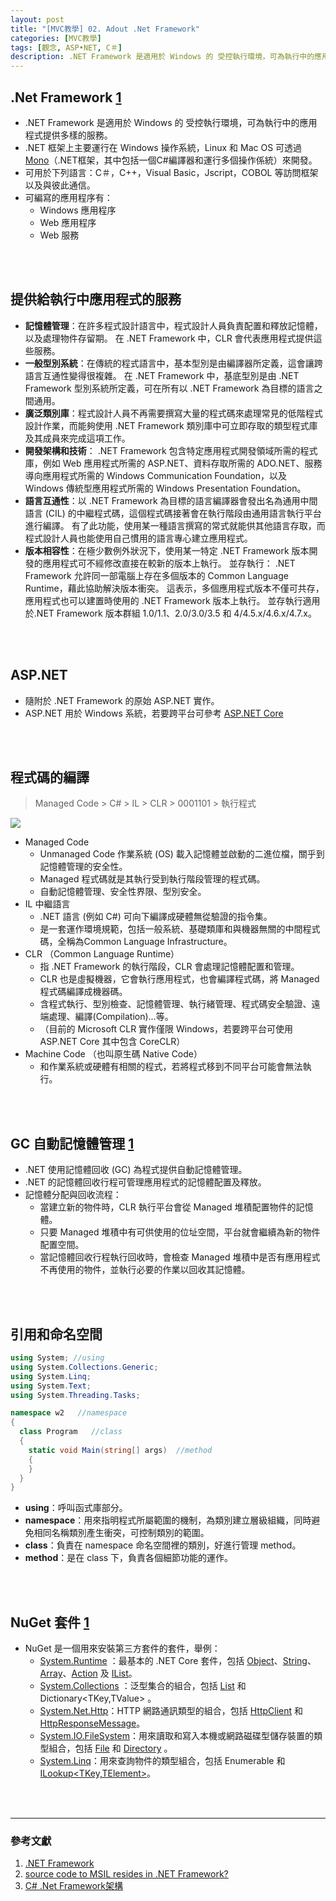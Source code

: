 ```yaml
---
layout: post
title: "[MVC教學] 02. Adout .Net Framework"
categories: [MVC教學]
tags: [觀念, ASP•NET, C＃]
description: .NET Framework 是適用於 Windows 的 受控執行環境，可為執行中的應用程式提供多樣的服務。...
---
```



## .Net Framework [1](http://tw.gitbook.net/csharp/csharp_environment_setup.html)
- .NET Framework 是適用於 Windows 的 受控執行環境，可為執行中的應用程式提供多樣的服務。
- .NET 框架上主要運行在 Windows 操作系統，Linux 和 Mac OS 可透過 [Mono](https://docs.microsoft.com/zh-tw/dotnet/standard/components)（.NET框架，其中包括一個C#編譯器和運行多個操作係統）來開發。
- 可用於下列語言：C＃，C++，Visual Basic，Jscript，COBOL 等訪問框架以及與彼此通信。
- 可編寫的應用程序有：
  - Windows 應用程序
  - Web 應用程序
  - Web 服務

<br/><br/>


## 提供給執行中應用程式的服務
- **記憶體管理**：在許多程式設計語言中，程式設計人員負責配置和釋放記憶體，以及處理物件存留期。 在 .NET Framework 中，CLR 會代表應用程式提供這些服務。
- **一般型別系統**：在傳統的程式語言中，基本型別是由編譯器所定義，這會讓跨語言互通性變得很複雜。 在 .NET Framework 中，基底型別是由 .NET Framework 型別系統所定義，可在所有以 .NET Framework 為目標的語言之間通用。
- **廣泛類別庫**：程式設計人員不再需要撰寫大量的程式碼來處理常見的低階程式設計作業，而能夠使用 .NET Framework 類別庫中可立即存取的類型程式庫及其成員來完成這項工作。
- **開發架構和技術**： .NET Framework 包含特定應用程式開發領域所需的程式庫，例如 Web 應用程式所需的 ASP.NET、資料存取所需的 ADO.NET、服務導向應用程式所需的 Windows Communication Foundation，以及 Windows 傳統型應用程式所需的 Windows Presentation Foundation。
- **語言互通性**：以 .NET Framework 為目標的語言編譯器會發出名為通用中間語言 (CIL) 的中繼程式碼，這個程式碼接著會在執行階段由通用語言執行平台進行編譯。 有了此功能，使用某一種語言撰寫的常式就能供其他語言存取，而程式設計人員也能使用自己慣用的語言專心建立應用程式。
- **版本相容性**：在極少數例外狀況下，使用某一特定 .NET Framework 版本開發的應用程式可不經修改直接在較新的版本上執行。
並存執行： .NET Framework 允許同一部電腦上存在多個版本的 Common Language Runtime，藉此協助解決版本衝突。 這表示，多個應用程式版本不僅可共存，應用程式也可以建置時使用的 .NET Framework 版本上執行。 並存執行適用於.NET Framework 版本群組 1.0/1.1、2.0/3.0/3.5 和 4/4.5.x/4.6.x/4.7.x。

<br/><br/>


## ASP.NET
- 隨附於 .NET Framework 的原始 ASP.NET 實作。
- ASP.NET 用於 Windows 系統，若要跨平台可參考 [ASP.NET Core](https://docs.microsoft.com/zh-tw/aspnet/#pivot=core)

<br/><br/>


## 程式碼的編譯
> Managed Code > C# > IL > CLR  > 0001101 > 執行程式

![](https://i.stack.imgur.com/HtUD9.png)

- Managed Code
  - Unmanaged Code 作業系統 (OS) 載入記憶體並啟動的二進位檔，關乎到記憶體管理的安全性。
  - Managed 程式碼就是其執行受到執行階段管理的程式碼。 
  - 自動記憶體管理、安全性界限、型別安全。
- IL 中繼語言
  - .NET 語言 (例如 C#) 可向下編譯成硬體無從驗證的指令集。
  - 是一套運作環境規範，包括一般系統、基礎類庫和與機器無關的中間程式碼，全稱為Common Language Infrastructure。
- CLR （Common Language Runtime）
  - 指 .NET Framework 的執行階段，CLR 會處理記憶體配置和管理。
  - CLR 也是虛擬機器，它會執行應用程式，也會編譯程式碼，將 Managed 程式碼編譯成機器碼。
  - 含程式執行、型別檢查、記憶體管理、執行緒管理、程式碼安全驗證、遠端處理、編譯(Compilation)...等。
  - （目前的 Microsoft CLR 實作僅限 Windows，若要跨平台可使用 ASP.NET Core 其中包含 CoreCLR）
- Machine Code （也叫原生碼 Native Code）
  - 和作業系統或硬體有相關的程式，若將程式移到不同平台可能會無法執行。

<br/><br/>


## GC 自動記憶體管理 [1](https://docs.microsoft.com/zh-tw/dotnet/standard/garbage-collection/index)
- .NET 使用記憶體回收 (GC) 為程式提供自動記憶體管理。 
- .NET 的記憶體回收行程可管理應用程式的記憶體配置及釋放。
- 記憶體分配與回收流程：
  - 當建立新的物件時，CLR 執行平台會從 Managed 堆積配置物件的記憶體。
  - 只要 Managed 堆積中有可供使用的位址空間，平台就會繼續為新的物件配置空間。
  - 當記憶體回收行程執行回收時，會檢查 Managed 堆積中是否有應用程式不再使用的物件，並執行必要的作業以回收其記憶體。

<br/><br/>


## 引用和命名空間
```csharp
using System; //using
using System.Collections.Generic;
using System.Linq;
using System.Text;
using System.Threading.Tasks;

namespace w2   //namespace
{
  class Program   //class
  {
    static void Main(string[] args)  //method
    {
    }
  }
}
```
- **using**：呼叫函式庫部分。
- **namespace**：用來指明程式所屬範圍的機制，為類別建立層級組織，同時避免相同名稱類別產生衝突，可控制類別的範圍。
- **class**：負責在 namespace 命名空間裡的類別，好進行管理 method。
- **method**：是在 class 下，負責各個細節功能的運作。

<br/><br/>

## NuGet 套件 [1](https://docs.microsoft.com/zh-tw/dotnet/core/packages)
- NuGet 是一個用來安裝第三方套件的套件，舉例：
  - [System.Runtime](https://www.nuget.org/packages/System.Collections) ：最基本的 .NET Core 套件，包括 [Object](https://docs.microsoft.com/zh-tw/dotnet/api/system.object)、[String](https://docs.microsoft.com/zh-tw/dotnet/api/system.string)、[Array](https://docs.microsoft.com/zh-tw/dotnet/api/system.array)、[Action](https://docs.microsoft.com/zh-tw/dotnet/api/system.action) 及 [IList](https://docs.microsoft.com/zh-tw/dotnet/api/system.collections.generic.ilist-1)<T>。
  - [System.Collections](https://www.nuget.org/packages/System.Collections) ：泛型集合的組合，包括 [List](https://docs.microsoft.com/zh-tw/dotnet/api/system.collections.generic.list-1)<T> 和 Dictionary<TKey,TValue> 。
  - [System.Net.Http](https://www.nuget.org/packages/System.Net.Http)：HTTP 網路通訊類型的組合，包括 [HttpClient](https://docs.microsoft.com/zh-tw/dotnet/api/system.net.http.httpclient) 和 [HttpResponseMessage](https://docs.microsoft.com/zh-tw/dotnet/api/system.net.http.httpresponsemessage)。
  - [System.IO.FileSystem](https://www.nuget.org/packages/System.IO.FileSystem)：用來讀取和寫入本機或網路磁碟型儲存裝置的類型組合，包括 [File](https://docs.microsoft.com/zh-tw/dotnet/api/system.io.file) 和 [Directory](https://docs.microsoft.com/zh-tw/dotnet/api/system.io.directory) 。
  - [System.Linq](https://www.nuget.org/packages/System.Linq)：用來查詢物件的類型組合，包括 Enumerable 和 [ILookup<TKey,TElement>](https://docs.microsoft.com/zh-tw/dotnet/api/system.linq.ilookup-2)。


<br/><br/>


***
### 參考文獻
1. [.NET Framework](https://zh.wikipedia.org/wiki/.NET%E6%A1%86%E6%9E%B6)
2. [source code to MSIL resides in .NET Framework?](https://stackoverflow.com/questions/34281411/where-does-the-compiler-for-source-code-to-msil-resides-in-net-framework)
3. [C# .Net Framework架構](http://notepad.yehyeh.net/Content/CSharp/CH01/01DotNetFramework/1DotNetFrameworkArch/index.php)







